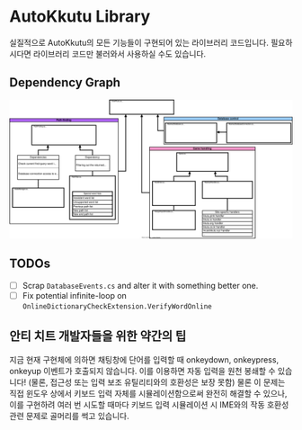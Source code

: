 # AutoKkutu Library

실질적으로 AutoKkutu의 모든 기능들이 구현되어 있는 라이브러리 코드입니다.
필요하시다면 라이브러리 코드만 불러와서 사용하실 수도 있습니다.

## Dependency Graph

![#](Dependency-Graph.svg)

## TODOs

- [ ] Scrap `DatabaseEvents.cs` and alter it with something better one.
- [ ] Fix potential infinite-loop on `OnlineDictionaryCheckExtension.VerifyWordOnline`

## 안티 치트 개발자들을 위한 약간의 팁

지금 현재 구현체에 의하면 채팅창에 단어를 입력할 때 onkeydown, onkeypress, onkeyup 이벤트가 호출되지 않습니다. 이를 이용하면 자동 입력을 원천 봉쇄할 수 있습니다! (물론, 접근성 또는 입력 보조 유틸리티와의 호환성은 보장 못함)
물론 이 문제는 직접 윈도우 상에서 키보드 입력 자체를 시뮬레이션함으로써 완전히 해결할 수 있으나, 이를 구현하려 여러 번 시도할 때마다 키보드 입력 시뮬레이션 시 IME와의 작동 호환성 관련 문제로 골머리를 썩고 있습니다.
